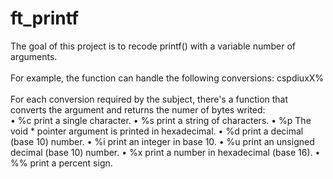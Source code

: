 # ft_printf
The goal of this project is to recode printf() with a variable number of arguments.<br> <br>
For example, the function can handle the following conversions: cspdiuxX% <br> <br>
For each conversion required by the subject, there's a function that converts the argument and returns the numer of bytes writed: <br>
• %c print a single character.
• %s print a string of characters.
• %p The void * pointer argument is printed in hexadecimal.
• %d print a decimal (base 10) number.
• %i print an integer in base 10.
• %u print an unsigned decimal (base 10) number.
• %x print a number in hexadecimal (base 16).
• %% print a percent sign.

